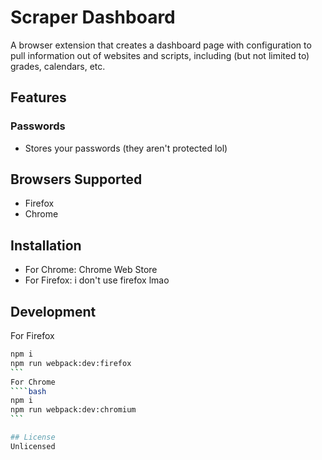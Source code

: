 # Scraper Dashboard

A browser extension that creates a dashboard page with configuration to pull information out of websites and scripts, including (but not limited to) grades, calendars, etc.

## Features
### Passwords
- Stores your passwords (they aren't protected lol)

## Browsers Supported
- Firefox
- Chrome

## Installation
- For Chrome: Chrome Web Store
- For Firefox: i don't use firefox lmao

## Development
For Firefox
````bash
npm i
npm run webpack:dev:firefox
```
For Chrome
````bash
npm i
npm run webpack:dev:chromium
```

## License
Unlicensed



